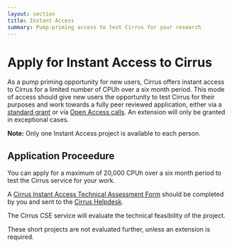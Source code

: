 ```yaml
---
layout: section
title: Instant Access
summary: Pump-priming access to test Cirrus for your research
---
```


Apply for Instant Access to Cirrus
==================================

As a pump priming opportunity for new users, Cirrus offers instant
access to Cirrus for a limited number of CPUh over a six month period.
This mode of access should give new users the opportunity to test Cirrus
for their purposes and work towards a fully peer reviewed application,
either via a [standard grant](grant.html) or via
[Open Access calls](noa.html). An extension will only be granted
in exceptional cases.

**Note:** Only one Instant Access project is available to each person.

Application Proceedure
----------------------

You can apply for a maximum of 20,000 CPUh over a six month period to test
the Cirrus service for your work.

A [Cirrus Instant Access Technical Assessment Form](ta/Cirrus-TA-Instant-form.docx)
should be completed by you and sent to the [Cirrus Helpdesk](/support/).

The Cirrus CSE service will evaluate the technical feasibility of the project.

These short projects are not evaluated further, unless an extension is required.

